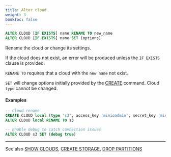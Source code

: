 ```yaml
---
title: Alter cloud
weight: 3
bookToc: false
---
```


```SQL
ALTER CLOUD [IF EXISTS] name RENAME TO new_name
ALTER CLOUD [IF EXISTS] name SET (options)
```

Rename the cloud or change its settings.

If the cloud does not exist, an error will be produced unless the `IF EXISTS`
clause is provided.

`RENAME TO` requires that a cloud with the `new name` not exist.

`SET` will change options initially provided by the [CREATE](/docs/cloud/create_cloud/) command.
Cloud `type` cannot be changed.

#### Examples

```SQL
-- Cloud rename
CREATE CLOUD local (type 's3', access_key 'minioadmin', secret_key 'minioadmin', url 'localhost:9000')
ALTER CLOUD local RENAME TO s3
```

```SQL
-- Enable debug to catch connection issues
ALTER CLOUD s3 SET (debug true)
```

---

See also [SHOW CLOUDS](/docs/monitoring/show_clouds/), [CREATE STORAGE](/docs/storage/create_storage/),
[DROP PARTITIONS](/docs/data/drop/)

